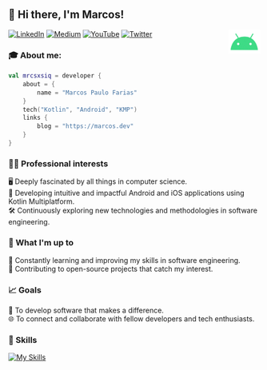## 👋 Hi there, I'm Marcos!

<img align="right"  height="48" src="android.gif">

[![LinkedIn](https://img.shields.io/badge/-LinkedIn-blue?style=flat-square&logo=Linkedin&logoColor=white&link=https://www.linkedin.com/in/mrcsxsiq)](https://linkedin.com/in/mrcsxsiq)
[![Medium](https://img.shields.io/badge/-Medium-292929?style=flat-square&labelColor=292929&logo=Medium&link=https://medium.com/@mrcsxsiq)](https://medium.com/@mrcsxsiq)
[![YouTube](https://img.shields.io/badge/-YouTube-red?style=flat-square&logo=YouTube&link=https://youtube.com/@mrcsxsiq)](https://youtube.com/@mrcsxsiq)
[![Twitter](https://img.shields.io/badge/-Twitter-blue?style=flat-square&labelColor=blue&logo=Twitter&logoColor=white&link=https://x.com/mrcsxsiq)](https://x.com/mrcsxsiq)

### 🎓 About me:

```kotlin
val mrcsxsiq = developer {
    about = {
        name = "Marcos Paulo Farias"
    }
    tech("Kotlin", "Android", "KMP")
    links {
        blog = "https://marcos.dev"
    }
}
```
  
### 👩‍💻 Professional interests

🖥️ Deeply fascinated by all things in computer science.<br/>
📱 Developing intuitive and impactful Android and iOS applications using Kotlin Multiplatform.<br/>
🛠️ Continuously exploring new technologies and methodologies in software engineering.<br/>

### 🌱 What I'm up to

📖 Constantly learning and improving my skills in software engineering.<br/>
🔄 Contributing to open-source projects that catch my interest.<br/>

### 📈 Goals

🌟 To develop software that makes a difference.<br/>
🌐 To connect and collaborate with fellow developers and tech enthusiasts.<br/>

### 💪 Skills

[![My Skills](https://skillicons.dev/icons?i=androidstudio,kotlin,ktor,firebase,gradle,jenkins,java,mysql,mongodb,figma,github&theme=dark)](https://linkedin.com/in/mrcsxsiq)
